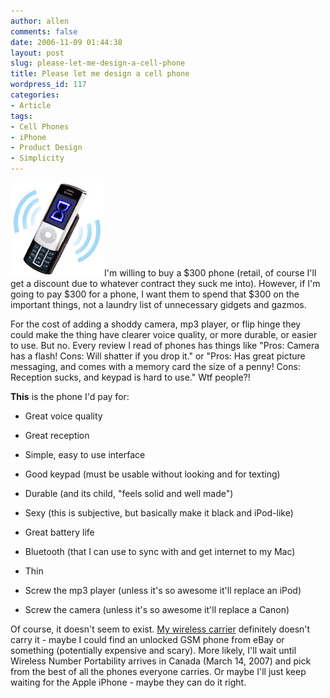 ```yaml
---
author: allen
comments: false
date: 2006-11-09 01:44:38
layout: post
slug: please-let-me-design-a-cell-phone
title: Please let me design a cell phone
wordpress_id: 117
categories:
- Article
tags:
- Cell Phones
- iPhone
- Product Design
- Simplicity
---
```


![An altered phone.](/images/wp-uploads/2006/11/altering_phone.jpg)I'm willing to buy a $300 phone (retail, of course I'll get a discount due to whatever contract they suck me into). However, if I'm going to pay $300 for a phone, I want them to spend that $300 on the important things, not a laundry list of unnecessary gidgets and gazmos.

For the cost of adding a shoddy camera, mp3 player, or flip hinge they could make the thing have clearer voice quality, or more durable, or easier to use. But no. Every review I read of phones has things like "Pros: Camera has a flash! Cons: Will shatter if you drop it." or "Pros: Has great picture messaging, and comes with a memory card the size of a penny! Cons: Reception sucks, and keypad is hard to use." Wtf people?!

**This** is the phone I'd pay for:



	
  * Great voice quality

	
  * Great reception

	
  * Simple, easy to use interface

	
  * Good keypad (must be usable without looking and for texting)

	
  * Durable (and its child, "feels solid and well made")

	
  * Sexy (this is subjective, but basically make it black and iPod-like)

	
  * Great battery life

	
  * Bluetooth (that I can use to sync with and get internet to my Mac)

	
  * Thin

	
  * Screw the mp3 player (unless it's so awesome it'll replace an iPod)

	
  * Screw the camera (unless it's so awesome it'll replace a Canon)


Of course, it doesn't seem to exist. [My wireless carrier](http://www.rogers.com/) definitely doesn't carry it - maybe I could find an unlocked GSM phone from eBay or something (potentially expensive and scary). More likely, I'll wait until Wireless Number Portability arrives in Canada (March 14, 2007) and pick from the best of all the phones everyone carries. Or maybe I'll just keep waiting for the Apple iPhone - maybe they can do it right.

